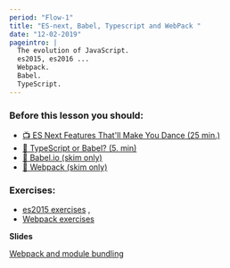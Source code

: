 ```yaml
---
period: "Flow-1"
title: "ES-next, Babel, Typescript and WebPack "
date: "12-02-2019"
pageintro: |
  The evolution of JavaScript.
  es2015, es2016 ... 
  Webpack. 
  Babel.
  TypeScript.
---
```


### Before this lesson you should:

<!--readings_begin-->
- [:tv: ES Next Features That'll Make You Dance (25 min.)](https://www.youtube.com/watch?v=9yK4t2CuIHQ)
- [:book: TypeScript or Babel? (5. min)](https://www.stackchief.com/blog/TypeScript%20or%20Babel%3F)
- [:book: Babel.io (skim only)](https://babeljs.io/)
- [:book: Webpack (skim only)](https://webpack.js.org/concepts/)
<!--readings_end-->

### Exercises: 
<!--exercises_begin-->
* [es2015 exercises](https://docs.google.com/document/d/1pkWn0_FoZuDJhGei4XlX4mx4zkZH7iuhtc6ecr5kelY/edit) , 
* [Webpack exercises](https://docs.google.com/document/d/1PIMMeYPqN8Qzo4qsgjjuNAC0_15RIEVjD0DbBhcaP-0/edit?usp=sharing)
 <!--exercises_end-->

**Slides** 

[Webpack and module bundling](http://slides.mydemos.dk/webpack/webpack.html#1)
